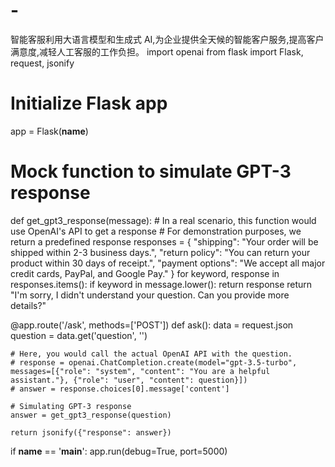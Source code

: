 # -
智能客服利用大语言模型和生成式 AI,为企业提供全天候的智能客户服务,提高客户满意度,减轻人工客服的工作负担。
import openai
from flask import Flask, request, jsonify

# Initialize Flask app
app = Flask(__name__)

# Mock function to simulate GPT-3 response
def get_gpt3_response(message):
    # In a real scenario, this function would use OpenAI's API to get a response
    # For demonstration purposes, we return a predefined response
    responses = {
        "shipping": "Your order will be shipped within 2-3 business days.",
        "return policy": "You can return your product within 30 days of receipt.",
        "payment options": "We accept all major credit cards, PayPal, and Google Pay."
    }
    for keyword, response in responses.items():
        if keyword in message.lower():
            return response
    return "I'm sorry, I didn't understand your question. Can you provide more details?"

@app.route('/ask', methods=['POST'])
def ask():
    data = request.json
    question = data.get('question', '')
    
    # Here, you would call the actual OpenAI API with the question.
    # response = openai.ChatCompletion.create(model="gpt-3.5-turbo", messages=[{"role": "system", "content": "You are a helpful assistant."}, {"role": "user", "content": question}])
    # answer = response.choices[0].message['content']
    
    # Simulating GPT-3 response
    answer = get_gpt3_response(question)
    
    return jsonify({"response": answer})

if __name__ == '__main__':
    app.run(debug=True, port=5000)
